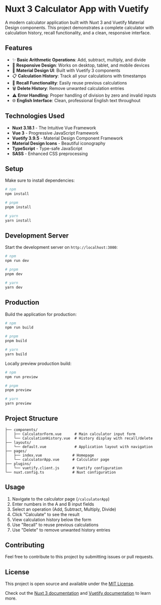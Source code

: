 # Nuxt 3 Calculator App with Vuetify

A modern calculator application built with Nuxt 3 and Vuetify Material Design components. This project demonstrates a complete calculator with calculation history, recall functionality, and a clean, responsive interface.

## Features

- ✨ **Basic Arithmetic Operations**: Add, subtract, multiply, and divide
- 📱 **Responsive Design**: Works on desktop, tablet, and mobile devices
- 🎨 **Material Design UI**: Built with Vuetify 3 components
- 📋 **Calculation History**: Track all your calculations with timestamps
- 🔄 **Recall Functionality**: Easily reuse previous calculations
- 🗑️ **Delete History**: Remove unwanted calculation entries
- ⚠️ **Error Handling**: Proper handling of division by zero and invalid inputs
- 🌐 **English Interface**: Clean, professional English text throughout

## Technologies Used

- **Nuxt 3.18.1** - The Intuitive Vue Framework
- **Vue 3** - Progressive JavaScript Framework
- **Vuetify 3.9.5** - Material Design Component Framework
- **Material Design Icons** - Beautiful iconography
- **TypeScript** - Type-safe JavaScript
- **SASS** - Enhanced CSS preprocessing

## Setup

Make sure to install dependencies:

```bash
# npm
npm install

# pnpm
pnpm install

# yarn
yarn install
```

## Development Server

Start the development server on `http://localhost:3000`:

```bash
# npm
npm run dev

# pnpm
pnpm dev

# yarn
yarn dev
```

## Production

Build the application for production:

```bash
# npm
npm run build

# pnpm
pnpm build

# yarn
yarn build
```

Locally preview production build:

```bash
# npm
npm run preview

# pnpm
pnpm preview

# yarn
yarn preview
```

## Project Structure

```
├── components/
│   ├── CalculatorForm.vue      # Main calculator input form
│   └── CalculationHistory.vue  # History display with recall/delete
├── layouts/
│   └── default.vue             # Application layout with navigation
├── pages/
│   ├── index.vue              # Homepage
│   └── calculatorApp.vue      # Calculator page
├── plugins/
│   └── vuetify.client.js      # Vuetify configuration
└── nuxt.config.ts             # Nuxt configuration
```

## Usage

1. Navigate to the calculator page (`/calculatorApp`)
2. Enter numbers in the A and B input fields
3. Select an operation (Add, Subtract, Multiply, Divide)
4. Click "Calculate" to see the result
5. View calculation history below the form
6. Use "Recall" to reuse previous calculations
7. Use "Delete" to remove unwanted history entries

## Contributing

Feel free to contribute to this project by submitting issues or pull requests.

## License

This project is open source and available under the [MIT License](LICENSE).

Check out the [Nuxt 3 documentation](https://nuxt.com/docs/getting-started/introduction) and [Vuetify documentation](https://vuetifyjs.com/) to learn more.

